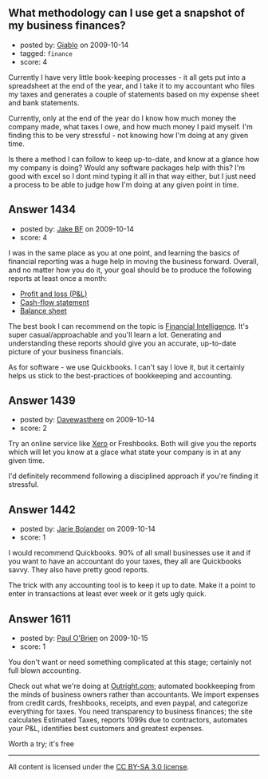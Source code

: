 ## What methodology can I use get a snapshot of my business finances?

- posted by: [Giablo](https://stackexchange.com/users/-1/813-giablo) on 2009-10-14
- tagged: `finance`
- score: 4

Currently I have very little book-keeping processes - it all gets put into a spreadsheet at the end of the year, and I take it to my accountant who files my taxes and generates a couple of statements based on my expense sheet and bank statements. 

Currently, only at the end of the year do I know how much money the company made, what taxes I owe, and how much money I paid myself. I'm finding this to be very stressful - not knowing how I'm doing at any given time.

Is there a method I can follow to keep up-to-date, and know at a glance how my company is doing? Would any software packages help with this? I'm good with excel so I dont mind typing it all in that way either, but I just need a process to be able to judge how I'm doing at any given point in time.





## Answer 1434

- posted by: [Jake BF](https://stackexchange.com/users/-1/401-jake-bf) on 2009-10-14
- score: 4

<p>I was in the same place as you at one point, and learning the basics of financial reporting was a huge help in moving the business forward. Overall, and no matter how you do it, your goal should be to produce the following reports at least once a month:</p>

<ul>
<li><a href="http://en.wikipedia.org/wiki/Income%5Fstatement" rel="nofollow">Profit and loss (P&amp;L)</a></li>
<li><a href="http://en.wikipedia.org/wiki/Cash%5Fflow%5Fstatement" rel="nofollow">Cash-flow statement</a></li>
<li><a href="http://en.wikipedia.org/wiki/Balance%5Fsheet" rel="nofollow">Balance sheet</a></li>
</ul>

<p>The best book I can recommend on the topic is <a href="http://rads.stackoverflow.com/amzn/click/1591397642" rel="nofollow">Financial Intelligence</a>. It's super casual/approachable and you'll learn a lot. Generating and understanding these reports should give you an accurate, up-to-date picture of your business financials.</p>

<p>As for software - we use Quickbooks. I can't say I love it, but it certainly helps us stick to the best-practices of bookkeeping and accounting.</p>



## Answer 1439

- posted by: [Davewasthere](https://stackexchange.com/users/-1/672-davewasthere) on 2009-10-14
- score: 2

<p>Try an online service like <a href="http://www.xero.com/" rel="nofollow">Xero</a> or Freshbooks. Both will give you the reports which will let you know at a glace what state your company is in at any given time.</p>

<p>I'd definitely recommend following a disciplined approach if you're finding it stressful.</p>



## Answer 1442

- posted by: [Jarie Bolander](https://stackexchange.com/users/-1/585-jarie-bolander) on 2009-10-14
- score: 1

I would recommend Quickbooks. 90% of all small businesses use it and if you want to have an accountant do your taxes, they all are Quickbooks savvy. They also have pretty good reports.

The trick with any accounting tool is to keep it up to date. Make it a point to enter in transactions at least ever week or it gets ugly quick.


## Answer 1611

- posted by: [Paul O'Brien](https://stackexchange.com/users/-1/759-paul-o-brien) on 2009-10-15
- score: 1

<p>You don't want or need something complicated at this stage; certainly not full blown accounting.  </p>

<p>Check out what we're doing at <a href="http://outright.com" rel="nofollow">Outright.com</a>; automated bookkeeping from the minds of business owners rather than accountants.  We import expenses from credit cards, freshbooks, receipts, and even paypal, and categorize everything for taxes.  You need transparency to business finances; the site calculates Estimated Taxes, reports 1099s due to contractors, automates your P&amp;L, identifies best customers and greatest expenses.</p>

<p>Worth a try; it's free</p>




---

All content is licensed under the [CC BY-SA 3.0 license](https://creativecommons.org/licenses/by-sa/3.0/).
